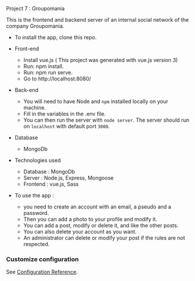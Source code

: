 Project 7 : Groupomania 

This is the frontend and backend server of an internal social network of the company Groupomania. 

* To install the app, clone this repo.

* Front-end
  
    - Install vue.js ( This project was generated with vue.js version 3)
    - Run: npm install.
    - Run: npm run serve.
    - Go to http://localhost:8080/


* Back-end

    - You will need to have Node and `npm` installed locally on your machine.
    - Fill in the variables in the .env file.
    - You can then run the server with `node server`. The server should run on `localhost` with default port `3000`.


* Database

    - MongoDb
   
* Technologies used 
    - Database : MongoDb
    - Server : Node.js, Express, Mongoose
    - Frontend : vue.js, Sass

* To use the app :
    - you need to create an account with an email, a pseudo and a password. 
    - Then you can add a photo to your profile and modify it.
    - You can add a post, modify or delete it, and like the other posts. 
    - You can also delete your account as you want.
    - An administrator can delete or modify your post if the rules are not respected.


### Customize configuration
See [Configuration Reference](https://cli.vuejs.org/config/).
